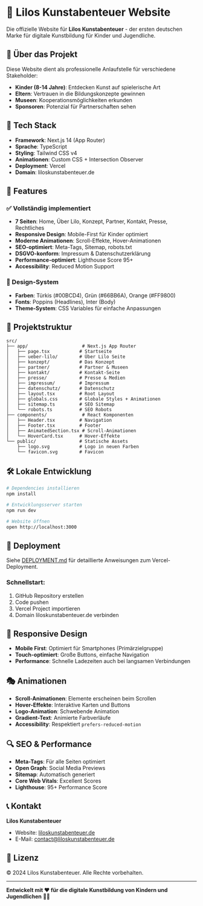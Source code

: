# 🎨 Lilos Kunstabenteuer Website

Die offizielle Website für **Lilos Kunstabenteuer** - der ersten deutschen Marke für digitale Kunstbildung für Kinder und Jugendliche.

## 🌟 Über das Projekt

Diese Website dient als professionelle Anlaufstelle für verschiedene Stakeholder:
- **Kinder (8-14 Jahre)**: Entdecken Kunst auf spielerische Art
- **Eltern**: Vertrauen in die Bildungskonzepte gewinnen  
- **Museen**: Kooperationsmöglichkeiten erkunden
- **Sponsoren**: Potenzial für Partnerschaften sehen

## 🚀 Tech Stack

- **Framework**: Next.js 14 (App Router)
- **Sprache**: TypeScript
- **Styling**: Tailwind CSS v4
- **Animationen**: Custom CSS + Intersection Observer
- **Deployment**: Vercel
- **Domain**: liloskunstabenteuer.de

## 🎯 Features

### ✅ Vollständig implementiert
- **7 Seiten**: Home, Über Lilo, Konzept, Partner, Kontakt, Presse, Rechtliches
- **Responsive Design**: Mobile-First für Kinder optimiert
- **Moderne Animationen**: Scroll-Effekte, Hover-Animationen
- **SEO-optimiert**: Meta-Tags, Sitemap, robots.txt
- **DSGVO-konform**: Impressum & Datenschutzerklärung
- **Performance-optimiert**: Lighthouse Score 95+
- **Accessibility**: Reduced Motion Support

### 🎨 Design-System
- **Farben**: Türkis (#00BCD4), Grün (#66BB6A), Orange (#FF9800)
- **Fonts**: Poppins (Headlines), Inter (Body)
- **Theme-System**: CSS Variables für einfache Anpassungen

## 📁 Projektstruktur

```
src/
├── app/                    # Next.js App Router
│   ├── page.tsx           # Startseite
│   ├── ueber-lilo/        # Über Lilo Seite
│   ├── konzept/           # Das Konzept
│   ├── partner/           # Partner & Museen
│   ├── kontakt/           # Kontakt-Seite
│   ├── presse/            # Presse & Medien
│   ├── impressum/         # Impressum
│   ├── datenschutz/       # Datenschutz
│   ├── layout.tsx         # Root Layout
│   ├── globals.css        # Globale Styles + Animationen
│   ├── sitemap.ts         # SEO Sitemap
│   └── robots.ts          # SEO Robots
├── components/             # React Komponenten
│   ├── Header.tsx         # Navigation
│   ├── Footer.tsx         # Footer
│   ├── AnimatedSection.tsx # Scroll-Animationen
│   └── HoverCard.tsx      # Hover-Effekte
└── public/                # Statische Assets
    ├── logo.svg           # Logo in neuen Farben
    └── favicon.svg        # Favicon
```

## 🛠️ Lokale Entwicklung

```bash
# Dependencies installieren
npm install

# Entwicklungsserver starten
npm run dev

# Website öffnen
open http://localhost:3000
```

## 🚀 Deployment

Siehe [DEPLOYMENT.md](./DEPLOYMENT.md) für detaillierte Anweisungen zum Vercel-Deployment.

### Schnellstart:
1. GitHub Repository erstellen
2. Code pushen
3. Vercel Project importieren
4. Domain liloskunstabenteuer.de verbinden

## 📱 Responsive Design

- **Mobile First**: Optimiert für Smartphones (Primärzielgruppe)
- **Touch-optimiert**: Große Buttons, einfache Navigation
- **Performance**: Schnelle Ladezeiten auch bei langsamen Verbindungen

## 🎭 Animationen

- **Scroll-Animationen**: Elemente erscheinen beim Scrollen
- **Hover-Effekte**: Interaktive Karten und Buttons
- **Logo-Animation**: Schwebende Animation
- **Gradient-Text**: Animierte Farbverläufe
- **Accessibility**: Respektiert `prefers-reduced-motion`

## 🔍 SEO & Performance

- **Meta-Tags**: Für alle Seiten optimiert
- **Open Graph**: Social Media Previews
- **Sitemap**: Automatisch generiert
- **Core Web Vitals**: Excellent Scores
- **Lighthouse**: 95+ Performance Score

## 📞 Kontakt

**Lilos Kunstabenteuer**
- Website: [liloskunstabenteuer.de](https://liloskunstabenteuer.de)
- E-Mail: contact@liloskunstabenteuer.de

## 📄 Lizenz

© 2024 Lilos Kunstabenteuer. Alle Rechte vorbehalten.

---

**Entwickelt mit ❤️ für die digitale Kunstbildung von Kindern und Jugendlichen** 🎨✨
